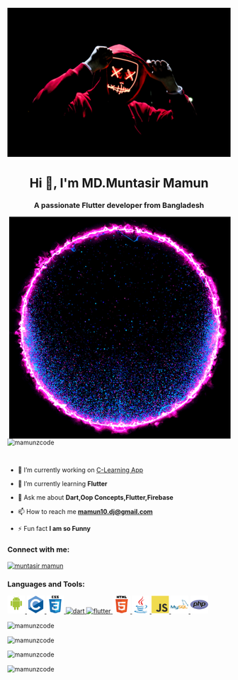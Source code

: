 ![logo](https://github.com/mamunZcode/mamunZcode/blob/main/profile.png)

<h1 align="center">Hi 👋, I'm MD.Muntasir Mamun</h1>

<h3 align="center">A passionate Flutter developer from Bangladesh</h3>

<img align="right" alt="coading" width="500" src="https://github.com/mamunZcode/mamunZcode/blob/main/air.gif" />

<p align="left"> <img src="https://komarev.com/ghpvc/?username=mamunzcode&label=Profile%20views&color=0e75b6&style=flat" alt="mamunzcode" /> </p>

<p align="left"> <a href="https://twitter.com/" target="blank"><img src="https://img.shields.io/twitter/follow/?logo=twitter&style=for-the-badge" alt="" /></a> </p>

- 🔭 I’m currently working on [C-Learning App](https://github.com/mamunZcode/c_app)

- 🌱 I’m currently learning **Flutter**

- 💬 Ask me about **Dart,Oop Concepts,Flutter,Firebase**

- 📫 How to reach me **mamun10.dj@gmail.com**

- ⚡ Fun fact **I am so Funny**

<h3 align="left">Connect with me:</h3>
<p align="left">
<a href="https://fb.com/muntasir mamun" target="blank"><img align="center" src="https://raw.githubusercontent.com/rahuldkjain/github-profile-readme-generator/master/src/images/icons/Social/facebook.svg" alt="muntasir mamun" height="30" width="40" /></a>
</p>

<h3 align="left">Languages and Tools:</h3>

<p align="left"> <a href="https://developer.android.com" target="_blank" rel="noreferrer"> <img src="https://raw.githubusercontent.com/devicons/devicon/master/icons/android/android-original-wordmark.svg" alt="android" width="40" height="40"/> </a> <a href="https://www.cprogramming.com/" target="_blank" rel="noreferrer"> <img src="https://raw.githubusercontent.com/devicons/devicon/master/icons/c/c-original.svg" alt="c" width="40" height="40"/> </a> <a href="https://www.w3schools.com/css/" target="_blank" rel="noreferrer"> <img src="https://raw.githubusercontent.com/devicons/devicon/master/icons/css3/css3-original-wordmark.svg" alt="css3" width="40" height="40"/> </a> <a href="https://dart.dev" target="_blank" rel="noreferrer"> <img src="https://www.vectorlogo.zone/logos/dartlang/dartlang-icon.svg" alt="dart" width="40" height="40"/> </a> <a href="https://flutter.dev" target="_blank" rel="noreferrer"> <img src="https://www.vectorlogo.zone/logos/flutterio/flutterio-icon.svg" alt="flutter" width="40" height="40"/> </a> <a href="https://www.w3.org/html/" target="_blank" rel="noreferrer"> <img src="https://raw.githubusercontent.com/devicons/devicon/master/icons/html5/html5-original-wordmark.svg" alt="html5" width="40" height="40"/> </a> <a href="https://www.java.com" target="_blank" rel="noreferrer"> <img src="https://raw.githubusercontent.com/devicons/devicon/master/icons/java/java-original.svg" alt="java" width="40" height="40"/> </a> <a href="https://developer.mozilla.org/en-US/docs/Web/JavaScript" target="_blank" rel="noreferrer"> <img src="https://raw.githubusercontent.com/devicons/devicon/master/icons/javascript/javascript-original.svg" alt="javascript" width="40" height="40"/> </a> <a href="https://www.mysql.com/" target="_blank" rel="noreferrer"> <img src="https://raw.githubusercontent.com/devicons/devicon/master/icons/mysql/mysql-original-wordmark.svg" alt="mysql" width="40" height="40"/> </a> <a href="https://www.php.net" target="_blank" rel="noreferrer"> <img src="https://raw.githubusercontent.com/devicons/devicon/master/icons/php/php-original.svg" alt="php" width="40" height="40"/> </a> </p>

<p><img align="center" src="https://github-readme-stats.vercel.app/api/top-langs?username=mamunzcode&show_icons=true&locale=en&layout=compact" alt="mamunzcode" /></p>

<p><img align="center" src="https://github-readme-stats.vercel.app/api?username=mamunzcode&show_icons=true&locale=en" alt="mamunzcode" /></p>

<p><img align="center" src="https://github-readme-streak-stats.herokuapp.com/?user=mamunzcode&" alt="mamunzcode" /></p>

<p><img align="center" src="https://github-readme-streak-stats.herokuapp.com/?user=mamunzcode&" alt="mamunzcode" /></p>

